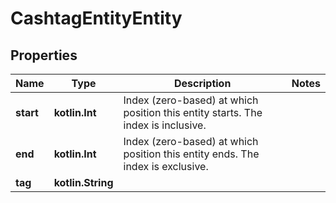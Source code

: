 
# CashtagEntityEntity

## Properties
Name | Type | Description | Notes
------------ | ------------- | ------------- | -------------
**start** | **kotlin.Int** | Index (zero-based) at which position this entity starts.  The index is inclusive. | 
**end** | **kotlin.Int** | Index (zero-based) at which position this entity ends.  The index is exclusive. | 
**tag** | **kotlin.String** |  | 



